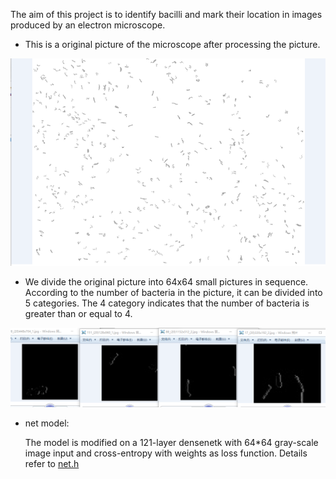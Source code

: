 
The aim of this project is to identify bacilli and mark their location in images produced by an electron microscope. 

* This is a original  picture of the microscope after processing the picture.

![](https://github.com/qjchen1972/dire/blob/master/img/gan.png)

* We divide the original picture into 64x64 small pictures in sequence. According to the number of bacteria in the picture, it can be divided into 5 categories. The 4 category indicates that the number of bacteria is greater than or equal to 4.

![](https://github.com/qjchen1972/dire/blob/master/img/gan64.png)

* net model:

  The model is modified on a 121-layer densenetk with 64*64 gray-scale image input and cross-entropy with weights as loss function. Details refer to [net.h](https://github.com/qjchen1972/dire/blob/master/Bacilli%20detection/net.h)
